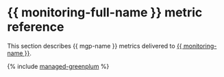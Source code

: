 # {{ monitoring-full-name }} metric reference

This section describes {{ mgp-name }} metrics delivered to [{{ monitoring-name }}](../monitoring/).

{% include [managed-greenplum](../_includes/monitoring/metrics-ref/managed-greenplum.md) %}
